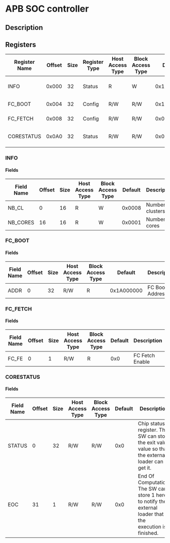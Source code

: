 # APB SOC controller

## Description

## Registers

| Register Name       | Offset | Size | Register Type | Host Access Type | Block Access Type | Default    | Reset | Description | Note |
| ---                 | ---    | ---  | ---           | ---              | ---               | ---        | ---   | --- | --- |
| INFO                | 0x000  | 32   | Status        | R                | W                 | 0x18       | 1     | Core information register. | |
| FC_BOOT             | 0x004  | 32   | Config        | R/W              | R/W               | 0x1A000000 | 1     | Boot address               | |
| FC_FETCH            | 0x008  | 32   | Config        | R/W              | R/W               | 0x0        | 1     | FC Fetch enable            | |
| CORESTATUS          | 0x0A0  | 32   | Status        | R/W              | R/W               | 0x0        | 1     | EOC and chip status register | |



### INFO

#### Fields

| Field Name | Offset | Size | Host Access Type | Block Access Type | Default | Description |
| ---        | ---    | ---  | ---              | ---               | ---     | ---         |
| NB_CL      | 0      | 16   | R                | W                 | 0x0008  | Number of clusters |
| NB_CORES   | 16     | 16   | R                | W                 | 0x0001  | Number of cores |


### FC_BOOT

#### Fields

| Field Name | Offset | Size | Host Access Type | Block Access Type | Default    | Description |
| ---        | ---    | ---  | ---              | ---               | ---        | ---         |
| ADDR       | 0      | 32   | R/W              | R                 | 0x1A000000 | FC Boot Address |


### FC_FETCH

#### Fields

| Field Name | Offset | Size | Host Access Type | Block Access Type | Default | Description |
| ---        | ---    | ---  | ---              | ---               | ---     | ---         |
| FC_FE      | 0      | 1    | R/W              | R                 | 0x0     | FC Fetch Enable |

### CORESTATUS

#### Fields

| Field Name | Offset | Size | Host Access Type | Block Access Type | Default | Description |
| ---        | ---    | ---  | ---              | ---               | ---     | ---         |
| STATUS     | 0      | 32   | R/W              | R/W               | 0x0     | Chip status register. The SW can store the exit value value so that the external loader can get it. |
| EOC        | 31     | 1    | R/W              | R/W               | 0x0     | End Of Computation. The SW can store 1 here to notify the external loader that the execution is finished. |
